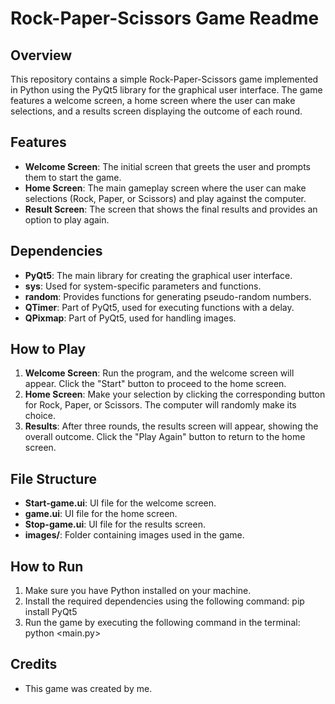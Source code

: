# Rock-Paper-Scissors Game Readme

## Overview
This repository contains a simple Rock-Paper-Scissors game implemented in Python using the PyQt5 library for the graphical user interface. The game features a welcome screen, a home screen where the user can make selections, and a results screen displaying the outcome of each round.

## Features
- **Welcome Screen**: The initial screen that greets the user and prompts them to start the game.
- **Home Screen**: The main gameplay screen where the user can make selections (Rock, Paper, or Scissors) and play against the computer.
- **Result Screen**: The screen that shows the final results and provides an option to play again.

## Dependencies
- **PyQt5**: The main library for creating the graphical user interface.
- **sys**: Used for system-specific parameters and functions.
- **random**: Provides functions for generating pseudo-random numbers.
- **QTimer**: Part of PyQt5, used for executing functions with a delay.
- **QPixmap**: Part of PyQt5, used for handling images.

## How to Play
1. **Welcome Screen**: Run the program, and the welcome screen will appear. Click the "Start" button to proceed to the home screen.
2. **Home Screen**: Make your selection by clicking the corresponding button for Rock, Paper, or Scissors. The computer will randomly make its choice.
3. **Results**: After three rounds, the results screen will appear, showing the overall outcome. Click the "Play Again" button to return to the home screen.

## File Structure
- **Start-game.ui**: UI file for the welcome screen.
- **game.ui**: UI file for the home screen.
- **Stop-game.ui**: UI file for the results screen.
- **images/**: Folder containing images used in the game.

## How to Run
1. Make sure you have Python installed on your machine.
2. Install the required dependencies using the following command:
   pip install PyQt5
3. Run the game by executing the following command in the terminal:
   python <main.py>
   
## Credits
- This game was created by me.
